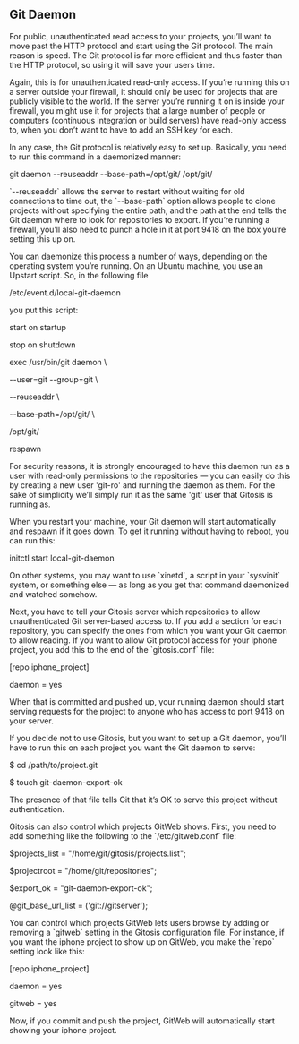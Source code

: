 ## Git Daemon ##

For public, unauthenticated read access to your projects, you’ll want to move
past the HTTP protocol and start using the Git protocol. The main reason is
speed. The Git protocol is far more efficient and thus faster than the HTTP
protocol, so using it will save your users time.

Again, this is for unauthenticated read-only access. If you’re running this on a
server outside your firewall, it should only be used for projects that are
publicly visible to the world. If the server you’re running it on is inside your
firewall, you might use it for projects that a large number of people or
computers (continuous integration or build servers) have read-only access to,
when you don’t want to have to add an SSH key for each.

In any case, the Git protocol is relatively easy to set up. Basically, you need
to run this command in a daemonized manner:

git daemon --reuseaddr --base-path=/opt/git/ /opt/git/

\`--reuseaddr\` allows the server to restart without waiting for old connections
to time out, the \`--base-path\` option allows people to clone projects without
specifying the entire path, and the path at the end tells the Git daemon where
to look for repositories to export. If you’re running a firewall, you’ll also
need to punch a hole in it at port 9418 on the box you’re setting this up on.

You can daemonize this process a number of ways, depending on the operating
system you’re running. On an Ubuntu machine, you use an Upstart script. So, in
the following file

/etc/event.d/local-git-daemon

you put this script:

start on startup

stop on shutdown

exec /usr/bin/git daemon \

--user=git --group=git \

--reuseaddr \

--base-path=/opt/git/ \

/opt/git/

respawn

For security reasons, it is strongly encouraged to have this daemon run as a
user with read-only permissions to the repositories — you can easily do this by
creating a new user 'git-ro' and running the daemon as them. For the sake of
simplicity we’ll simply run it as the same 'git' user that Gitosis is running
as.

When you restart your machine, your Git daemon will start automatically and
respawn if it goes down. To get it running without having to reboot, you can run
this:

initctl start local-git-daemon

On other systems, you may want to use \`xinetd\`, a script in your \`sysvinit\`
system, or something else — as long as you get that command daemonized and
watched somehow.

Next, you have to tell your Gitosis server which repositories to allow
unauthenticated Git server-based access to. If you add a section for each
repository, you can specify the ones from which you want your Git daemon to
allow reading. If you want to allow Git protocol access for your iphone project,
you add this to the end of the \`gitosis.conf\` file:

[repo iphone_project]

daemon = yes

When that is committed and pushed up, your running daemon should start serving
requests for the project to anyone who has access to port 9418 on your server.

If you decide not to use Gitosis, but you want to set up a Git daemon, you’ll
have to run this on each project you want the Git daemon to serve:

\$ cd /path/to/project.git

\$ touch git-daemon-export-ok

The presence of that file tells Git that it’s OK to serve this project without
authentication.

Gitosis can also control which projects GitWeb shows. First, you need to add
something like the following to the \`/etc/gitweb.conf\` file:

\$projects_list = "/home/git/gitosis/projects.list";

\$projectroot = "/home/git/repositories";

\$export_ok = "git-daemon-export-ok";

@git_base_url_list = ('git://gitserver');

You can control which projects GitWeb lets users browse by adding or removing a
\`gitweb\` setting in the Gitosis configuration file. For instance, if you want
the iphone project to show up on GitWeb, you make the \`repo\` setting look like
this:

[repo iphone_project]

daemon = yes

gitweb = yes

Now, if you commit and push the project, GitWeb will automatically start showing
your iphone project.
